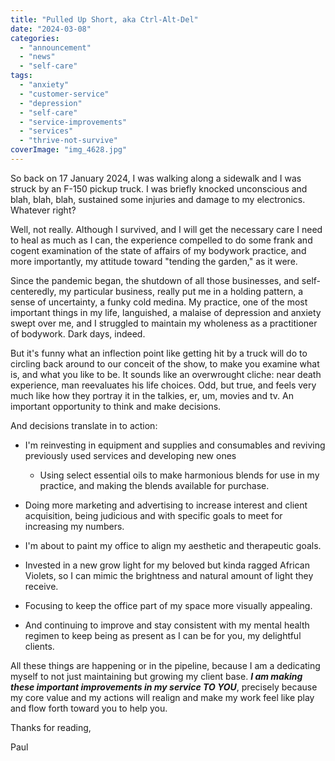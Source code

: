 ```yaml
---
title: "Pulled Up Short, aka Ctrl-Alt-Del"
date: "2024-03-08"
categories: 
  - "announcement"
  - "news"
  - "self-care"
tags: 
  - "anxiety"
  - "customer-service"
  - "depression"
  - "self-care"
  - "service-improvements"
  - "services"
  - "thrive-not-survive"
coverImage: "img_4628.jpg"
---
```


So back on 17 January 2024, I was walking along a sidewalk and I was struck by an F-150 pickup truck. I was briefly knocked unconscious and blah, blah, blah, sustained some injuries and damage to my electronics. Whatever right?

Well, not really. Although I survived, and I will get the necessary care I need to heal as much as I can, the experience compelled to do some frank and cogent examination of the state of affairs of my bodywork practice, and more importantly, my attitude toward "tending the garden," as it were.

Since the pandemic began, the shutdown of all those businesses, and self-centeredly, my particular business, really put me in a holding pattern, a sense of uncertainty, a funky cold medina. My practice, one of the most important things in my life, languished, a malaise of depression and anxiety swept over me, and I struggled to maintain my wholeness as a practitioner of bodywork. Dark days, indeed.

But it's funny what an inflection point like getting hit by a truck will do to circling back around to our conceit of the show, to make you examine what is, and what you like to be. It sounds like an overwrought cliche: near death experience, man reevaluates his life choices. Odd, but true, and feels very much like how they portray it in the talkies, er, um, movies and tv. An important opportunity to think and make decisions.

And decisions translate in to action:

- I'm reinvesting in equipment and supplies and consumables and reviving previously used services and developing new ones
    - Using select essential oils to make harmonious blends for use in my practice, and making the blends available for purchase.

- Doing more marketing and advertising to increase interest and client acquisition, being judicious and with specific goals to meet for increasing my numbers.

- I'm about to paint my office to align my aesthetic and therapeutic goals.

- Invested in a new grow light for my beloved but kinda ragged African Violets, so I can mimic the brightness and natural amount of light they receive.

- Focusing to keep the office part of my space more visually appealing.

- And continuing to improve and stay consistent with my mental health regimen to keep being as present as I can be for you, my delightful clients.

All these things are happening or in the pipeline, because I am a dedicating myself to not just maintaining but growing my client base. **_I am making these important improvements in my service TO YOU_**, precisely because my core value and my actions will realign and make my work feel like play and flow forth toward you to help you.

Thanks for reading,

Paul
